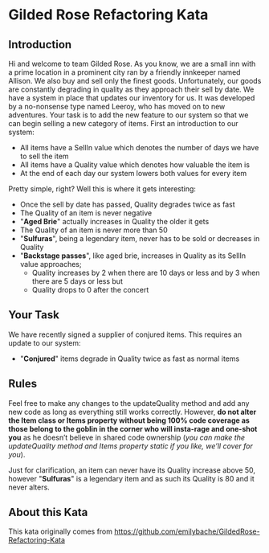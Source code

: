 # Gilded Rose Refactoring Kata

## Introduction

Hi and welcome to team Gilded Rose. As you know, we are a small inn with a prime location in a prominent city ran by a friendly innkeeper named Allison. We also buy and sell only the finest goods. Unfortunately, our goods are constantly degrading in quality as they approach their sell by date. We have a system in place that updates our inventory for us. It was developed by a no-nonsense type named Leeroy, who has moved on to new adventures. Your task is to add the new feature to our system so that we can begin selling a new category of items. First an introduction to our system:

* All items have a SellIn value which denotes the number of days we have to sell the item
* All items have a Quality value which denotes how valuable the item is
* At the end of each day our system lowers both values for every item

Pretty simple, right? Well this is where it gets interesting:

* Once the sell by date has passed, Quality degrades twice as fast
* The Quality of an item is never negative
* "**Aged Brie**" actually increases in Quality the older it gets
* The Quality of an item is never more than 50
* "**Sulfuras**", being a legendary item, never has to be sold or decreases in Quality
* "**Backstage passes**", like aged brie, increases in Quality as its SellIn value approaches;
  * Quality increases by 2 when there are 10 days or less and by 3 when there are 5 days or less but
  * Quality drops to 0 after the concert

## Your Task

We have recently signed a supplier of conjured items. This requires an update to our system:

* "**Conjured**" items degrade in Quality twice as fast as normal items

## Rules

Feel free to make any changes to the updateQuality method and add any new code as long as everything still works correctly. However, **do not alter the Item class or Items property without being 100% code coverage as those belong to the goblin in the corner who will insta-rage and one-shot you** as he doesn’t believe in shared code ownership (_you can make the updateQuality method and Items property static if you like, we’ll cover for you_).  
  
Just for clarification, an item can never have its Quality increase above 50, however "**Sulfuras**" is a legendary item and as such its Quality is 80 and it never alters.  

## About this Kata
This kata originally comes from https://github.com/emilybache/GildedRose-Refactoring-Kata
